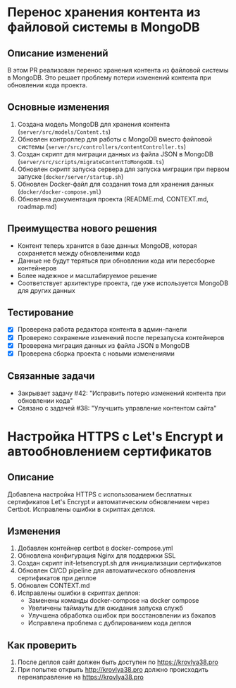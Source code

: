 # Перенос хранения контента из файловой системы в MongoDB

## Описание изменений

В этом PR реализован перенос хранения контента из файловой системы в MongoDB. Это решает проблему потери изменений контента при обновлении кода проекта.

## Основные изменения

1. Создана модель MongoDB для хранения контента (`server/src/models/Content.ts`)
2. Обновлен контроллер для работы с MongoDB вместо файловой системы (`server/src/controllers/contentController.ts`)
3. Создан скрипт для миграции данных из файла JSON в MongoDB (`server/src/scripts/migrateContentToMongoDB.ts`)
4. Обновлен скрипт запуска сервера для запуска миграции при первом запуске (`docker/server/startup.sh`)
5. Обновлен Docker-файл для создания тома для хранения данных (`docker/docker-compose.yml`)
6. Обновлена документация проекта (README.md, CONTEXT.md, roadmap.md)

## Преимущества нового решения

- Контент теперь хранится в базе данных MongoDB, которая сохраняется между обновлениями кода
- Данные не будут теряться при обновлении кода или пересборке контейнеров
- Более надежное и масштабируемое решение
- Соответствует архитектуре проекта, где уже используется MongoDB для других данных

## Тестирование

- [x] Проверена работа редактора контента в админ-панели
- [x] Проверено сохранение изменений после перезапуска контейнеров
- [x] Проверена миграция данных из файла JSON в MongoDB
- [x] Проверена сборка проекта с новыми изменениями

## Связанные задачи

- Закрывает задачу #42: "Исправить потерю изменений контента при обновлении кода"
- Связано с задачей #38: "Улучшить управление контентом сайта"

# Настройка HTTPS с Let's Encrypt и автообновлением сертификатов

## Описание
Добавлена настройка HTTPS с использованием бесплатных сертификатов Let's Encrypt и автоматическим обновлением через Certbot. Исправлены ошибки в скриптах деплоя.

## Изменения
1. Добавлен контейнер certbot в docker-compose.yml
2. Обновлена конфигурация Nginx для поддержки SSL
3. Создан скрипт init-letsencrypt.sh для инициализации сертификатов
4. Обновлен CI/CD pipeline для автоматического обновления сертификатов при деплое
5. Обновлен CONTEXT.md
6. Исправлены ошибки в скриптах деплоя:
   - Заменены команды docker-compose на docker compose
   - Увеличены таймауты для ожидания запуска служб
   - Улучшена обработка ошибок при восстановлении из бэкапов
   - Исправлена проблема с дублированием кода деплоя

## Как проверить
1. После деплоя сайт должен быть доступен по https://krovlya38.pro
2. При попытке открыть http://krovlya38.pro должно происходить перенаправление на https://krovlya38.pro 